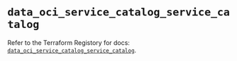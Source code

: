 # `data_oci_service_catalog_service_catalog`

Refer to the Terraform Registory for docs: [`data_oci_service_catalog_service_catalog`](https://registry.terraform.io/providers/oracle/oci/6.18.0/docs/data-sources/service_catalog_service_catalog).
